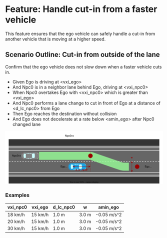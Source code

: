 # Feature: Handle cut-in from a faster vehicle

This feature ensures that the ego vehicle can safely handle a cut-in from another vehicle that is moving at a higher speed.

## Scenario Outline: Cut-in from outside of the lane

Confirm that the ego vehicle does not slow down when a faster vehicle cuts in.

* Given Ego is driving at <vxi_ego>
* And Npc0 is in a neighbor lane behind Ego, driving at <vxi_npc0>
* When Npc0 overtakes Ego with <vxi_npc0> which is greater than <vxi_ego>
* And Npc0 performs a lane change to cut in front of Ego at a distance of <d_lc_npc0> from Ego
* Then Ego reaches the destination without collision
* And Ego does not decelerate at a rate below <amin_ego> after Npc0 changed lane

![Overview](./images/UC-NTR-001-0007.drawio.svg)

### Examples

| vxi_npc0 | vxi_ego | d_lc_npc0 | w     | amin_ego    |
| -------- | ------- | --------- | ----- | ----------- |
| 18 km/h  | 15 km/h | 1.0 m     | 3.0 m | -0.05 m/s^2 |
| 20 km/h  | 15 km/h | 1.0 m     | 3.0 m | -0.05 m/s^2 |
| 30 km/h  | 15 km/h | 1.0 m     | 3.0 m | -0.05 m/s^2 |
